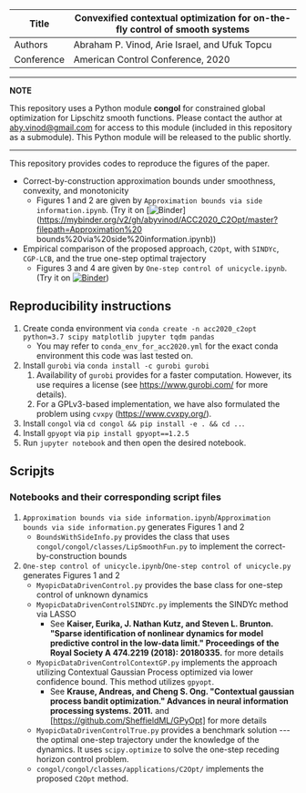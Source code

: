 | Title      | Convexified contextual optimization for on-the-fly control of smooth systems                 |
|------------|----------------------------------------------------------------------------------------------|
| Authors    | Abraham P. Vinod, Arie Israel, and Ufuk Topcu                                                |
| Conference | American Control Conference, 2020                                                            |

---
**NOTE**

This repository uses a Python module **congol** for
constrained global optimization for Lipschitz smooth
functions. Please contact the author at
[aby.vinod@gmail.com](mailto:aby.vinod@gmail.com) for access
to this module (included in this repository as a submodule).
This Python module will be released to the public shortly.

---

This repository provides codes to reproduce the figures of the paper.
- Correct-by-construction approximation bounds under
  smoothness, convexity, and monotonicity
    - Figures 1 and 2 are given by `Approximation bounds via side information.ipynb`. (Try it on [![Binder](https://mybinder.org/badge_logo.svg)](https://mybinder.org/v2/gh/abyvinod/ACC2020_C2Opt/master?filepath=Approximation%20 bounds%20via%20side%20information.ipynb))
- Empirical comparison of the proposed approach, `C2Opt`,
  with `SINDYc`, `CGP-LCB`, and the true one-step optimal
  trajectory
    - Figures 3 and 4 are given by `One-step control of
      unicycle.ipynb`. (Try it on [![Binder](https://mybinder.org/badge_logo.svg)](https://mybinder.org/v2/gh/abyvinod/ACC2020_C2Opt/master?filepath=One-step%20control%20of%20unicycle.ipynb))

## Reproducibility instructions

1. Create conda environment via `conda create -n
   acc2020_c2opt python=3.7 scipy matplotlib jupyter tqdm
   pandas`
    - You may refer to `conda_env_for_acc2020.yml` for the
      exact conda environment this code was last tested on.
1. Install `gurobi` via `conda install -c gurobi gurobi`
    1. Availability of `gurobi` provides for a faster
       computation. However, its use requires a license (see
       https://www.gurobi.com/ for more details). 
    1. For a GPLv3-based implementation, we have also
       formulated the problem using `cvxpy`
       (https://www.cvxpy.org/).
1. Install `congol` via `cd congol && pip install -e . && cd
   ..`.
1. Install `gpyopt` via `pip install gpyopt==1.2.5`
1. Run `jupyter notebook` and then open the desired
   notebook.

## Scripjts

### Notebooks and their corresponding script files

1. `Approximation bounds via side
   information.ipynb`/`Approximation bounds via side
   information.py` generates Figures 1 and 2
    - `BoundsWithSideInfo.py` provides the class that uses
      `congol/congol/classes/LipSmoothFun.py` to implement
      the correct-by-construction bounds
1. `One-step control of unicycle.ipynb`/`One-step control of
   unicycle.py` generates Figures 1 and 2
    - `MyopicDataDrivenControl.py` provides the base class
      for one-step control of unknown dynamics
    - `MyopicDataDrivenControlSINDYc.py` implements the
      SINDYc method via LASSO 
      - See **Kaiser, Eurika, J.  Nathan Kutz, and Steven L.
        Brunton. "Sparse identification of nonlinear
        dynamics for model predictive control in the
        low-data limit." Proceedings of the Royal Society A
        474.2219 (2018): 20180335.** for more details
    - `MyopicDataDrivenControlContextGP.py` implements the
      approach utilizing Contextual Gaussian Process
      optimized via lower confidence bound. This method
      utilizes `gpyopt`.
      - See **Krause, Andreas, and Cheng S. Ong. "Contextual
        gaussian process bandit optimization." Advances in
        neural information processing systems. 2011.** and
        [https://github.com/SheffieldML/GPyOpt] for more
        details
    - `MyopicDataDrivenControlTrue.py` provides a benchmark
      solution --- the optimal one-step trajectory under the
      knowledge of the dynamics. It uses `scipy.optimize` to
      solve the one-step receding horizon control problem.
    - `congol/congol/classes/applications/C2Opt/` implements
      the proposed `C2Opt` method.


